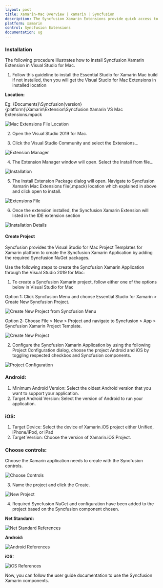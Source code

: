 ```yaml
---
layout: post
title: Xamarin-Mac Overview | xamarin | Syncfusion
description: The Syncfusion Xamarin Extensions provide quick access to create or configure the Syncfusion Xamarin projects
platform: xamarin
control: Syncfusion Extensions
documentation: ug
---
```



### Installation

The following procedure illustrates how to install Syncfusion Xamarin Extension in Visual Studio for Mac. 

1. Follow this guideline to install the Essential Studio for Xamarin Mac build if not installed, then you will get the Visual Studio for Mac Extensions in installed location

**Location:**

 Eg: {Documents}\Syncfusion\{version}\{platform}\Xamarin\Extension\Syncfusion Xamarin VS Mac Extensions.mpack

![Mac Extensions File Location](ProjectTemplate_images/Mac_Extensions_File_Location.PNG)

2. Open the Visual Studio 2019 for Mac.

3. Click the Visual Studio Community and select the Extensions…

![Extension Manager](ProjectTemplate_images/ExtensionManager.png)

4. The Extension Manager window will open. Select the Install from file… 

![Installation](ProjectTemplate_images/Installation.png)

5. The Install Extension Package dialog will open. Navigate to Syncfusion Xamarin Mac Extensions file(.mpack) location which explained in above and click open to install.

![Extensions File](ProjectTemplate_images/ExtensionsFile.png)

6. Once the extension installed, the Syncfusion Xamarin Extension will listed in the IDE extension section

![Installation Details](ProjectTemplate_images/InstallationDetails.png)

#### Create Project

Syncfusion provides the Visual Studio for Mac Project Templates for Xamarin platform to create the Syncfusion Xamarin Application by adding the required Syncfusion NuGet packages.

Use the following steps to create the Syncfusion Xamarin Application through the Visual Studio 2019 for Mac:

1)	To create a Syncfusion Xamarin project, follow either one of the options below in Visual Studio for Mac

Option 1:
Click Syncfusion Menu and choose Essential Studio for Xamarin > Create New Syncfusion Project.

![Create New Project from Syncfusion Menu](ProjectTemplate_images/Syncfusion_Menu.PNG)

Option 2:
Choose File > New > Project and navigate to Syncfusion > App > Syncfusion Xamarin Project Template.

![Create New Project](ProjectTemplate_images/CreateNewProject.PNG)

2)	Configure the Syncfusion Xamarin Application by using the following Project Configuration dialog, choose the project Android and iOS by toggling respected checkbox and Syncfusion components.

![Project Configuration](ProjectTemplate_images/ProjectConfiguration.PNG)

### Android:

1. Minimum Android Version: Select the oldest Android version that you want to support your application.
2. Target Android Version: Select the version of Android to run your application.

### iOS:
1. Target Device: Select the device of Xamarin.iOS project either Unified, iPhone/iPod, or iPad
2. Target Version: Choose the version of Xamarin.iOS Project.      
### Choose controls:

Choose the Xamarin application needs to create with the Syncfusion controls.

![Choose Controls](ProjectTemplate_images/ChooseControls.png)

3) Name the project and click the Create.

![New Project](ProjectTemplate_images/NewProject.png)

4) Required Syncfusion NuGet and configuration have been added to the project based on the Syncfusion component chosen.

**Net Standard:**

![Net Standard References](ProjectTemplate_images/NetStandardReferences.png)

**Android:**

![Android References](ProjectTemplate_images/AndroidReferences.png)

**iOS:**

![iOS References](ProjectTemplate_images/iOSReferences.png)

Now, you can follow the user guide documentation to use the Syncfusion Xamarin components.
